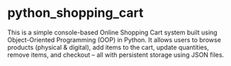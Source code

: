 # python_shopping_cart
This is a simple console-based Online Shopping Cart system built using Object-Oriented Programming (OOP) in Python. It allows users to browse products (physical &amp; digital), add items to the cart, update quantities, remove items, and checkout – all with persistent storage using JSON files.
